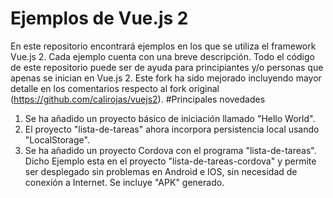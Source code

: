 # Ejemplos de Vue.js 2
En este repositorio encontrará ejemplos en los que se utiliza el framework Vue.js 2. 
Cada ejemplo cuenta con una breve descripción. Todo el código de este repositorio puede ser de ayuda para principiantes y/o personas que apenas se inician en Vue.js 2.
Este fork ha sido mejorado  incluyendo mayor detalle en los comentarios respecto al fork original (https://github.com/calirojas/vuejs2).
#Principales novedades

1) Se ha añadido un proyecto básico de iniciación llamado "Hello World".
2) El proyecto "lista-de-tareas" ahora incorpora persistencia local usando "LocalStorage".
3) Se ha añadido un proyecto Cordova con el programa "lista-de-tareas". Dicho Ejemplo esta en el proyecto "lista-de-tareas-cordova" y permite ser desplegado sin problemas en Android e IOS, sin necesidad de conexión a Internet. Se incluye "APK" generado.

